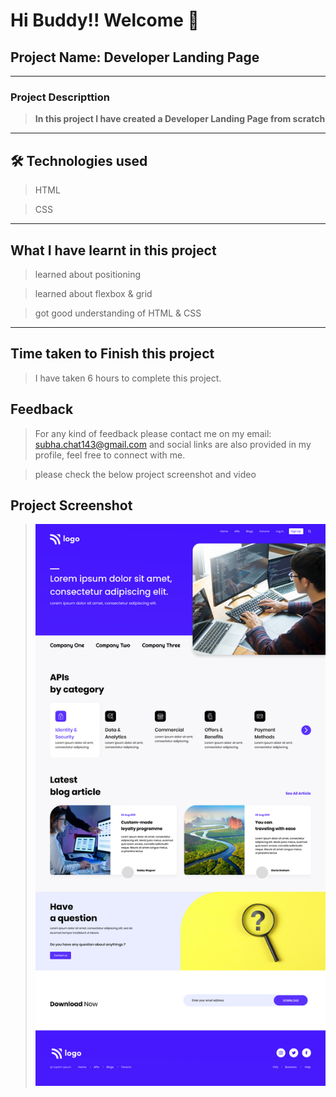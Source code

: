 # Hi Buddy!! Welcome 👋

## Project Name: Developer Landing Page

---

### Project Descripttion

> **In this project I have created a Developer Landing Page from scratch**

---

## 🛠 Technologies used

> HTML

> CSS

---

## What I have learnt in this project

> learned about positioning

> learned about flexbox & grid

> got good understanding of HTML & CSS

---

## Time taken to Finish this project

> I have taken 6 hours to complete this project.

## Feedback

> For any kind of feedback please contact me on my email: subha.chat143@gmail.com and social links are also provided in my profile, feel free to connect with me.

> please check the below project screenshot and video

## Project Screenshot

> ![Developer Landing Page](9.png)
